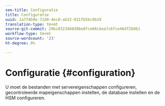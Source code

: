 ```yaml
---
seo-title: Configuratie
title: Configuratie
uuid: 2a7f4b9e-72d0-4ec0-ab32-831fb5bc9b19
translation-type: tm+mt
source-git-commit: 29bc8323460d9be0fce66cbea7c6fce46df20d61
workflow-type: tm+mt
source-wordcount: '23'
ht-degree: 0%

---
```



# Configuratie {#configuration}

U moet de bestanden met servereigenschappen configureren, gecontroleerde mapeigenschappen instellen, de database instellen en de HSM configureren.
